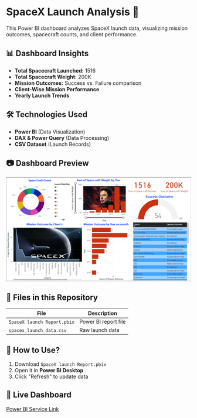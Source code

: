 # SpaceX Launch Analysis 🚀

This Power BI dashboard analyzes SpaceX launch data, visualizing mission outcomes, spacecraft counts, and client performance.

## 📊 Dashboard Insights
- **Total Spacecraft Launched:** 1516
- **Total Spacecraft Weight:** 200K
- **Mission Outcomes:** Success vs. Failure comparison
- **Client-Wise Mission Performance**
- **Yearly Launch Trends**

## 🛠️ Technologies Used
- **Power BI** (Data Visualization)
- **DAX & Power Query** (Data Processing)
- **CSV Dataset** (Launch Records)

## 📷 Dashboard Preview
![SpaceX Dashboard](Screenshot%202025-02-28%20122032.png)

## 📂 Files in this Repository
| File | Description |
|------|------------|
| `SpaceX launch Report.pbix` | Power BI report file |
| `spacex_launch_data.csv` | Raw launch data |

## 📢 How to Use?
1. Download `SpaceX launch Report.pbix`
2. Open it in **Power BI Desktop**
3. Click "Refresh" to update data

## 🔗 Live Dashboard 
[Power BI Service Link]()


